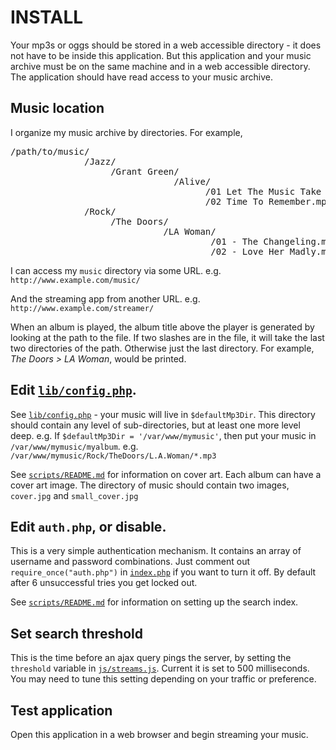 INSTALL
=======

Your mp3s or oggs should be stored in a web accessible directory - it does
not have to be inside this application. But this application and your music
archive must be on the same machine and in a web accessible directory. 
The application should have read access to your music archive.

Music location
--------------

I organize my music archive by directories. For example,

<pre>
/path/to/music/
              /Jazz/
                   /Grant Green/
                               /Alive/
                                     /01 Let The Music Take Your Mind.mp3
                                     /02 Time To Remember.mp3
              /Rock/
                   /The Doors/
                             /LA Woman/
                                      /01 - The Changeling.mp3
                                      /02 - Love Her Madly.mp3
</pre>

I can access my `music` directory via some URL. e.g. `http://www.example.com/music/`

And the streaming app from another URL. e.g. `http://www.example.com/streamer/`

When an album is played, the album title above the player is generated by looking at the path to the
file. If two slashes are in the file, it will take the last two directories of the path. Otherwise
just the last directory. For example, *The Doors > LA Woman*, would be printed.


Edit [`lib/config.php`](lib/config.php).
----------------------------------------

See [`lib/config.php`](lib/config.php) - your music will live in `$defaultMp3Dir`. This directory
should contain any level of sub-directories, but at least one more level
deep. e.g. If `$defaultMp3Dir = '/var/www/mymusic'`, then put your music in
`/var/www/mymusic/myalbum`. e.g. `/var/www/mymusic/Rock/TheDoors/L.A.Woman/*.mp3`

See [`scripts/README.md`](scripts/README.md) for information on cover art. Each album can have a cover
art image. The directory of music should contain two images,
`cover.jpg` and `small_cover.jpg`


Edit `auth.php`, or disable.
----------------------------

This is a very simple authentication mechanism. It contains an array of username and password combinations.
Just comment out `require_once("auth.php")` in [`index.php`](index.php) if you want to turn it off.
By default after 6 unsuccessful tries you get locked out.

See [`scripts/README.md`](scripts/README.md) for information on setting up the search index.


Set search threshold
--------------------

This is the time before an ajax query pings the server, by setting the
`threshold` variable in [`js/streams.js`](js/streams.js). Current it is set to 500 milliseconds.
You may need to tune this setting depending on your traffic or preference.


Test application
----------------

Open this application in a web browser and begin streaming your music.
